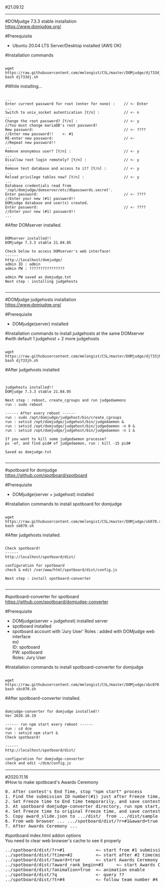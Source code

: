#21.09.12   

---
#DOMjudge 7.3.3 stable installation   
<https://www.domjudge.org/>   

#Prerequisite
- Ubuntu 20.04 LTS Server/Desktop installed (AWS OK)   

#Installation commands
<pre><code>
wget https://raw.githubusercontent.com/melongist/CSL/master/DOMjudge/dj733dj.sh
bash dj733dj.sh
</code></pre>

#While installing...   
<pre><code>
...   
Enter current password for root (enter for none) :    // <- Enter   
...   
Switch to unix_socket autentication [Y/n] :           // <- n   
...   
Change the root password? [Y/n] :                     // <- y      //You must change mariaDB's root password!    
New password:                                         // <- ????   //Enter new password!!    <- #1    
RE-enter new password:                                // <-        //Repeat new password!!    
...   
Remove anonymous user? [Y/n] :                        // <- y   
...   
Disallow root login remotely? [Y/n] :                 // <- y   
...   
Remove test database and access to it? [Y/n] :        // <- y   
...   
Reload privilege tables now? [Y/n] :                  // <- y   
...   
Database credentials read from '/opt/domjudge/domserver/etc/dbpasswords.secret'.   
Enter password:                                       // <- ????   //Enter your new (#1) password!!    
DOMjudge database and user(s) created.   
Enter password:                                       // <- ????   //Enter your new (#1) password!!    
...   
</code></pre>

#After DOMserver installed.
<pre><code>
DOMserver installed!!    
DOMjudge 7.3.3 stable 21.04.05    
    
Check below to access DOMserver's web interface!    
------    
http://localhost/domjudge/    
admin ID : admin    
admin PW : ????????????????     
    
admin PW saved as domjudge.txt    
Next step : installing judgehosts    
    
</code></pre>

---
#DOMjudge judgehosts installation   
<https://www.domjudge.org/>   

#Prerequisite
- DOMjudge(server) installed   

#Installation commands to install judgehosts at the same DOMserver   
#with default 1 judgehost + 2 more judgehosts
<pre><code>
wget https://raw.githubusercontent.com/melongist/CSL/master/DOMjudge/dj733jh.sh
bash dj733jh.sh
</code></pre>

#After judgehosts installed    
<pre><code>
    
judgehosts installed!!    
DOMjudge 7.3.3 stable 21.04.05    
    
Next step : reboot, create_cgroups and run judgedaemons    
run : sudo reboot    
    
------ After every reboot ------    
run : sudo /opt/domjudge/judgehost/bin/create_cgroups    
run : setsid /opt/domjudge/judgehost/bin/judgedaemon &    
run : setsid /opt/domjudge/judgehost/bin/judgedaemon -n 0 &    
run : setsid /opt/domjudge/judgehost/bin/judgedaemon -n 1 &    
    
If you want to kill some judgedaemon processe?    
ps -ef, and find pid# of judgedaemon, run : kill -15 pid#    
    
Saved as domjudge.txt    
    
</code></pre>
    
---
#spotboard for domjudge   
<https://github.com/spotboard/spotboard>

#Prerequisite   
- DOMjudge(server + judgehost) installed   

#Installation commands to install spotboard for domjudge   

<pre><code>
wget https://raw.githubusercontent.com/melongist/CSL/master/DOMjudge/sb070.sh
bash sb070.sh
</code></pre>

#After judgehosts installed.
<pre><code>
Check spotboard!
------
http://localhost/spotboard/dist/

configuration for spotboard
check & edit /var/www/html/spotboard/dist/config.js

Next step : install spotboard-converter

</code></pre>


---
#spotboard-converter for spotboard   
<https://github.com/spotboard/domjudge-converter>

#Prerequisite   
- DOMjudge(server + judgehost) installed server   
- spotboard installed    
- spotboard account with 'Jury User' Roles : added with DOMjudge web interface   
    ex)   
    ID: spotboard   
    PW: spotboard   
    Roles: Jury User    

#Installation commands to install spotboard-converter for domjudge   

<pre><code>
wget https://raw.githubusercontent.com/melongist/CSL/master/DOMjudge/sbc070.sh
bash sbc070.sh
</code></pre>

#After spotboard-converter installed.
<pre><code>
domjudge-converter for domjudge installed!!
Ver 2020.10.19

------ run npm start every reboot ------
run : cd dcm
run : setsid npm start &
Check spotboard!

------
http://localhost/spotboard/dist/

configuration for domjudge-converter
check and edit ~/dcm/config.js
</code></pre>



---   

#2020.11.16   
#How to make spotboard's Awards Ceremony    
<pre>
0. After contest's End Time, stop "npm start" process   
1. Find the submission ID number(#1) just after Freeze time, from admin's submissions menu    
2. Set Freeze time to End time temporarily, and save contest   
3. At spotboard domjudge-converter directory, run npm start, and make contest.json & runs.json to spotboard directory(.../dist/)
4. Set Freeze time to original Freeze time, and save contest. It makes freezing scoreboard of domjudge.   
5. Copy award_slide.json to .../dist/  from .../dist/sample  and edit award_slide.json to contest   
6. From web browser ... .../spotboard/dist/?r=#1&award=true  and use "enter" & "esc" key to Ceremony   
7. After Awards Ceremony ...   
</pre>

#spotboard index.html addon options    
You need to clear web browser's cache to see it properly   
<pre>
../spotboard/dist/?r=#1            <— start from #1 submission     
../spotboard/dist/?time=#2         <— start after #2 time(minutes)     
../spotboard/dist/?award=true      <— start Awards Ceremony mode   
../spotboard/dist/?award_rank_begin=#3     <— start Awards Ceremony mode from rank #3, must use with award=true   
../spotboard/dist/?animation=true  <— animation enable   
../spotboard/dist/?q               <- query ??
../spotboard/dist/?t=#4            <— follow team number #4   
</pre>
